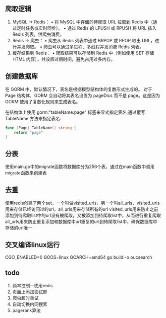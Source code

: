 ## 爬取逻辑
1.	MySQL -> Redis：
•	将 MySQL 中存储的待爬取 URL 拉取到 Redis 中（通过定时任务或实时同步）。
•	通过 Redis 的 LPUSH 或 RPUSH 将 URL 插入 Redis 列表，供爬虫消费。
2.	Redis -> 爬虫：
•	爬虫从 Redis 列表中通过 BRPOP 或 RPOP 取出 URL，进行并发爬取。
•	爬虫可以通过多进程、多线程并发消费 Redis 列表。
3.	缓存结果到 Redis：
•	爬取结果可以存储到 Redis 中（例如使用 SET 存储 HTML 内容），并设置过期时间，避免占用过多内存。


## 创建数据库
在 GORM 中，默认情况下，表名是根据模型结构体的复数形式生成的。
对于 Page 结构体，GORM 会自动将其表名设置为 pageDics 而不是 page。这是因为 GORM 使用了复数化规则来生成表名。

在结构体上使用 gorm:"tableName:page" 标签来显式指定表名,通过覆写 TableName 方法来指定表名:
``` go
func (Page) TableName() string {
	return "page"
}
```

## 分表
使用main.go中的migrate函数将数据库分为256个表，通过在main函数中调用migrate函数来创建表

## 去重
使用redis创建了两个set，一个叫做visited_urls，另一个叫all_urls，visited_urls用来存储已经访问过的url，all_urls用来存储所有的url
visited_urls用来防止之前添加到待爬取list中的url没有被爬取，又被添加到待爬取list中，从而进行重复爬取
all_urls用来防止重复添加和数据库中url重复的url到待爬取list中，确保数据库中存储的url唯一

## 交叉编译linux运行
CGO_ENABLED=0 GOOS=linux GOARCH=amd64 go build -o oucsearch

## todo
1. 频率控制--使用redis
2. 页面上添加面试题
3. 爬虫超时重试
4. 自动切换内网搜索
5. pagerank算法
